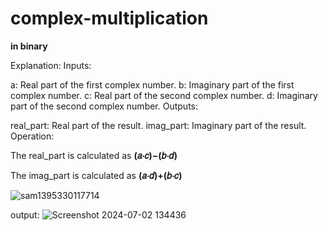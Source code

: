 # complex-multiplication
**in binary**

Explanation:
Inputs:

a: Real part of the first complex number.
b: Imaginary part of the first complex number.
c: Real part of the second complex number.
d: Imaginary part of the second complex number.
Outputs:

real_part: Real part of the result.
imag_part: Imaginary part of the result.
Operation:

The real_part is calculated as 
**(𝑎⋅𝑐)−(𝑏⋅𝑑)**

The imag_part is calculated as 
**(𝑎⋅𝑑)+(𝑏⋅𝑐)**


![sam1395330117714](https://github.com/panda12384/complex-multiplication/assets/160568759/186ad2cd-604e-46c4-93f8-f9b07db1ee13)



output:
![Screenshot 2024-07-02 134436](https://github.com/panda12384/complex-multiplication/assets/160568759/d8b2f6ad-2abf-425f-8ab1-660237e24179)
